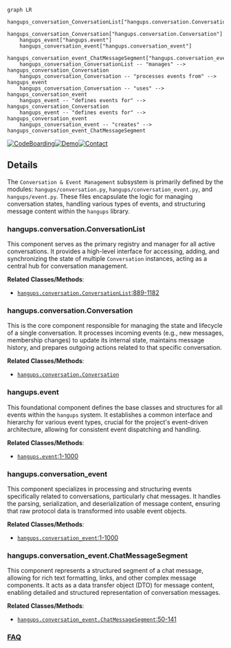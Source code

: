 ```mermaid
graph LR
    hangups_conversation_ConversationList["hangups.conversation.ConversationList"]
    hangups_conversation_Conversation["hangups.conversation.Conversation"]
    hangups_event["hangups.event"]
    hangups_conversation_event["hangups.conversation_event"]
    hangups_conversation_event_ChatMessageSegment["hangups.conversation_event.ChatMessageSegment"]
    hangups_conversation_ConversationList -- "manages" --> hangups_conversation_Conversation
    hangups_conversation_Conversation -- "processes events from" --> hangups_event
    hangups_conversation_Conversation -- "uses" --> hangups_conversation_event
    hangups_event -- "defines events for" --> hangups_conversation_Conversation
    hangups_event -- "defines events for" --> hangups_conversation_event
    hangups_conversation_event -- "creates" --> hangups_conversation_event_ChatMessageSegment
```

[![CodeBoarding](https://img.shields.io/badge/Generated%20by-CodeBoarding-9cf?style=flat-square)](https://github.com/CodeBoarding/GeneratedOnBoardings)[![Demo](https://img.shields.io/badge/Try%20our-Demo-blue?style=flat-square)](https://www.codeboarding.org/demo)[![Contact](https://img.shields.io/badge/Contact%20us%20-%20contact@codeboarding.org-lightgrey?style=flat-square)](mailto:contact@codeboarding.org)

## Details

The `Conversation & Event Management` subsystem is primarily defined by the modules: `hangups/conversation.py`, `hangups/conversation_event.py`, and `hangups/event.py`. These files encapsulate the logic for managing conversation states, handling various types of events, and structuring message content within the `hangups` library.

### hangups.conversation.ConversationList
This component serves as the primary registry and manager for all active conversations. It provides a high-level interface for accessing, adding, and synchronizing the state of multiple `Conversation` instances, acting as a central hub for conversation management.


**Related Classes/Methods**:

- <a href="https://github.com/tdryer/hangups/blob/master/hangups/conversation.py#L889-L1182" target="_blank" rel="noopener noreferrer">`hangups.conversation.ConversationList`:889-1182</a>


### hangups.conversation.Conversation
This is the core component responsible for managing the state and lifecycle of a single conversation. It processes incoming events (e.g., new messages, membership changes) to update its internal state, maintains message history, and prepares outgoing actions related to that specific conversation.


**Related Classes/Methods**:

- <a href="https://github.com/tdryer/hangups/blob/master/hangups/conversation.py" target="_blank" rel="noopener noreferrer">`hangups.conversation.Conversation`</a>


### hangups.event
This foundational component defines the base classes and structures for all events within the `hangups` system. It establishes a common interface and hierarchy for various event types, crucial for the project's event-driven architecture, allowing for consistent event dispatching and handling.


**Related Classes/Methods**:

- <a href="https://github.com/tdryer/hangups/blob/master/hangups/event.py#L1-L1000" target="_blank" rel="noopener noreferrer">`hangups.event`:1-1000</a>


### hangups.conversation_event
This component specializes in processing and structuring events specifically related to conversations, particularly chat messages. It handles the parsing, serialization, and deserialization of message content, ensuring that raw protocol data is transformed into usable event objects.


**Related Classes/Methods**:

- <a href="https://github.com/tdryer/hangups/blob/master/hangups/conversation_event.py#L1-L1000" target="_blank" rel="noopener noreferrer">`hangups.conversation_event`:1-1000</a>


### hangups.conversation_event.ChatMessageSegment
This component represents a structured segment of a chat message, allowing for rich text formatting, links, and other complex message components. It acts as a data transfer object (DTO) for message content, enabling detailed and structured representation of conversation messages.


**Related Classes/Methods**:

- <a href="https://github.com/tdryer/hangups/blob/master/hangups/conversation_event.py#L50-L141" target="_blank" rel="noopener noreferrer">`hangups.conversation_event.ChatMessageSegment`:50-141</a>




### [FAQ](https://github.com/CodeBoarding/GeneratedOnBoardings/tree/main?tab=readme-ov-file#faq)